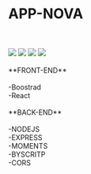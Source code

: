 # APP-NOVA
<br>
<br>
<img heigth="700" src="https://i.ibb.co/8gxdFhG/Captura-de-Pantalla-2020-05-31-a-la-s-1-54-15-p-m.png">
<img heigth="700" src="https://i.ibb.co/zF4PG2j/Captura-de-Pantalla-2020-05-31-a-la-s-1-54-49-p-m.png">
<img heigth="700" src="https://i.ibb.co/k0gjjnM/Captura-de-Pantalla-2020-05-31-a-la-s-1-59-07-p-m.png">
<img heigth="700" src="https://i.ibb.co/X8XmyfM/Captura-de-Pantalla-2020-05-31-a-la-s-2-00-46-p-m.png">
<br>
<br>
**FRONT-END**
<br>
<br>-Boostrad
<br>-React
<br>
<br>
**BACK-END**
<br>
<br>-NODEJS
<br>-EXPRESS
<br>-MOMENTS
<br>-BYSCRITP
<br>-CORS
